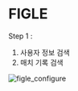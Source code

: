 # FIGLE
Step 1 : 
1. 사용자 정보 검색
2. 매치 기록 검색 


![figle_configure](https://user-images.githubusercontent.com/20256618/71319993-9b9d2080-24e8-11ea-9768-714bddb8f14e.jpg)
